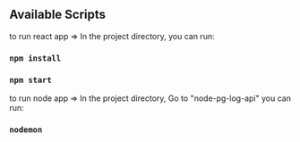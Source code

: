 
## Available Scripts

to run react app => 
In the project directory, you can run:

### `npm install`
### `npm start`


to run node app => 
In the project directory, Go to "node-pg-log-api" you can run:

### `nodemon`
